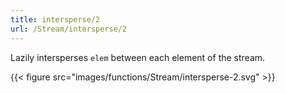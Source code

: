 ```yaml
---
title: intersperse/2
url: /Stream/intersperse/2
---
```


Lazily intersperses `elem` between each element of the stream.

{{< figure src="images/functions/Stream/intersperse-2.svg" >}}
